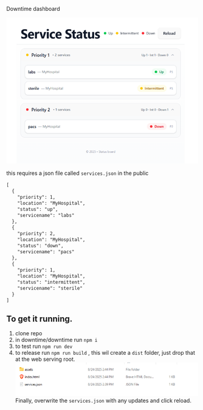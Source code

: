 Downtime dashboard

![alt text](image.png)

this requires a json file called `services.json` in the public

```example file
[
  {
    "priority": 1,
    "location": "MyHospital",
    "status": "up",
    "servicename": "labs"
  },
  {
    "priority": 2,
    "location": "MyHospital",
    "status": "down",
    "servicename": "pacs"
  },
  {
    "priority": 1,
    "location": "MyHospital",
    "status": "intermittent",
    "servicename": "sterile"
  }
]
```

## To get it running.

1. clone repo
2. in downtime/downtime run `npm i`
3. to test run `npm run dev`
4. to release run `npm run build` , this wil create a `dist` folder, just drop that at the web serving root.
   ![alt text](image-1.png)
   Finally, overwrite the `services.json` with any updates and click reload.
